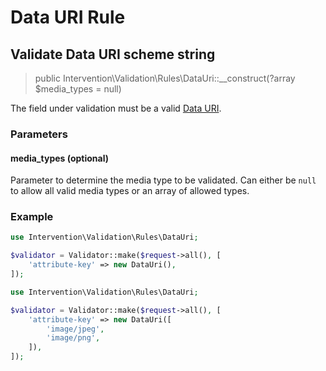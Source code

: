 # Data URI Rule
## Validate Data URI scheme string

> public Intervention\Validation\Rules\DataUri::__construct(?array $media_types = null)

The field under validation must be a valid [Data URI](https://en.wikipedia.org/wiki/Data_URI_scheme).

### Parameters

#### media_types (optional)

Parameter to determine the media type to be validated. Can either be `null` to
allow all valid media types or an array of allowed types.

### Example

```php
use Intervention\Validation\Rules\DataUri;

$validator = Validator::make($request->all(), [
    'attribute-key' => new DataUri(),
]);
```

```php
use Intervention\Validation\Rules\DataUri;

$validator = Validator::make($request->all(), [
    'attribute-key' => new DataUri([
        'image/jpeg',
        'image/png',
    ]),
]);
```
